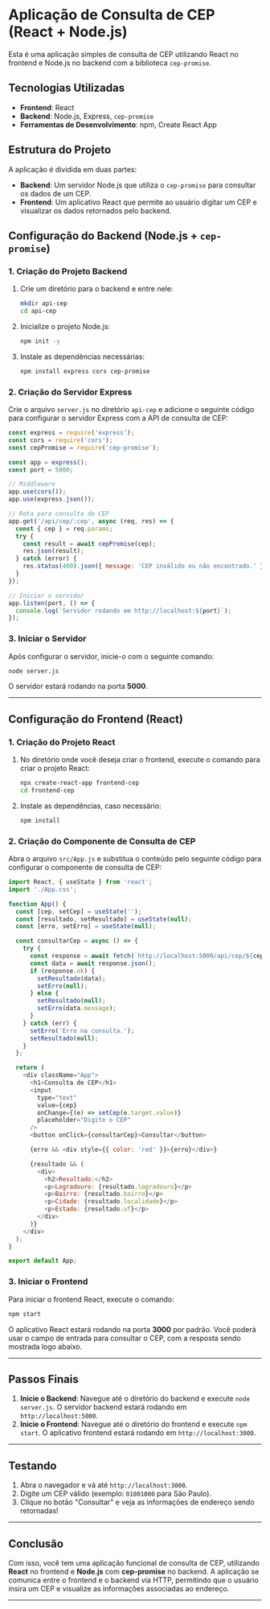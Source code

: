 
# Aplicação de Consulta de CEP (React + Node.js)

Esta é uma aplicação simples de consulta de CEP utilizando React no frontend e Node.js no backend com a biblioteca `cep-promise`.

## Tecnologias Utilizadas

- **Frontend**: React
- **Backend**: Node.js, Express, `cep-promise`
- **Ferramentas de Desenvolvimento**: npm, Create React App

## Estrutura do Projeto

A aplicação é dividida em duas partes:

- **Backend**: Um servidor Node.js que utiliza o `cep-promise` para consultar os dados de um CEP.
- **Frontend**: Um aplicativo React que permite ao usuário digitar um CEP e visualizar os dados retornados pelo backend.

## Configuração do Backend (Node.js + `cep-promise`)

### 1. Criação do Projeto Backend

1. Crie um diretório para o backend e entre nele:

   ```bash
   mkdir api-cep
   cd api-cep
   ```

2. Inicialize o projeto Node.js:

   ```bash
   npm init -y
   ```

3. Instale as dependências necessárias:

   ```bash
   npm install express cors cep-promise
   ```

### 2. Criação do Servidor Express

Crie o arquivo `server.js` no diretório `api-cep` e adicione o seguinte código para configurar o servidor Express com a API de consulta de CEP:

```javascript
const express = require('express');
const cors = require('cors');
const cepPromise = require('cep-promise');

const app = express();
const port = 5000;

// Middleware
app.use(cors());
app.use(express.json());

// Rota para consulta de CEP
app.get('/api/cep/:cep', async (req, res) => {
  const { cep } = req.params;
  try {
    const result = await cepPromise(cep);
    res.json(result);
  } catch (error) {
    res.status(400).json({ message: 'CEP inválido ou não encontrado.' });
  }
});

// Iniciar o servidor
app.listen(port, () => {
  console.log(`Servidor rodando em http://localhost:${port}`);
});
```

### 3. Iniciar o Servidor

Após configurar o servidor, inicie-o com o seguinte comando:

```bash
node server.js
```

O servidor estará rodando na porta **5000**.

---

## Configuração do Frontend (React)

### 1. Criação do Projeto React

1. No diretório onde você deseja criar o frontend, execute o comando para criar o projeto React:

   ```bash
   npx create-react-app frontend-cep
   cd frontend-cep
   ```

2. Instale as dependências, caso necessário:

   ```bash
   npm install
   ```

### 2. Criação do Componente de Consulta de CEP

Abra o arquivo `src/App.js` e substitua o conteúdo pelo seguinte código para configurar o componente de consulta de CEP:

```javascript
import React, { useState } from 'react';
import './App.css';

function App() {
  const [cep, setCep] = useState('');
  const [resultado, setResultado] = useState(null);
  const [erro, setErro] = useState(null);

  const consultarCep = async () => {
    try {
      const response = await fetch(`http://localhost:5000/api/cep/${cep}`);
      const data = await response.json();
      if (response.ok) {
        setResultado(data);
        setErro(null);
      } else {
        setResultado(null);
        setErro(data.message);
      }
    } catch (err) {
      setErro('Erro na consulta.');
      setResultado(null);
    }
  };

  return (
    <div className="App">
      <h1>Consulta de CEP</h1>
      <input
        type="text"
        value={cep}
        onChange={(e) => setCep(e.target.value)}
        placeholder="Digite o CEP"
      />
      <button onClick={consultarCep}>Consultar</button>

      {erro && <div style={{ color: 'red' }}>{erro}</div>}

      {resultado && (
        <div>
          <h2>Resultado:</h2>
          <p>Logradouro: {resultado.logradouro}</p>
          <p>Bairro: {resultado.bairro}</p>
          <p>Cidade: {resultado.localidade}</p>
          <p>Estado: {resultado.uf}</p>
        </div>
      )}
    </div>
  );
}

export default App;
```

### 3. Iniciar o Frontend

Para iniciar o frontend React, execute o comando:

```bash
npm start
```

O aplicativo React estará rodando na porta **3000** por padrão. Você poderá usar o campo de entrada para consultar o CEP, com a resposta sendo mostrada logo abaixo.

---

## Passos Finais

1. **Inicie o Backend**: Navegue até o diretório do backend e execute `node server.js`. O servidor backend estará rodando em `http://localhost:5000`.
2. **Inicie o Frontend**: Navegue até o diretório do frontend e execute `npm start`. O aplicativo frontend estará rodando em `http://localhost:3000`.

---

## Testando

1. Abra o navegador e vá até `http://localhost:3000`.
2. Digite um CEP válido (exemplo: `01001000` para São Paulo).
3. Clique no botão "Consultar" e veja as informações de endereço sendo retornadas!

---

## Conclusão

Com isso, você tem uma aplicação funcional de consulta de CEP, utilizando **React** no frontend e **Node.js** com **cep-promise** no backend. A aplicação se comunica entre o frontend e o backend via HTTP, permitindo que o usuário insira um CEP e visualize as informações associadas ao endereço.

---
